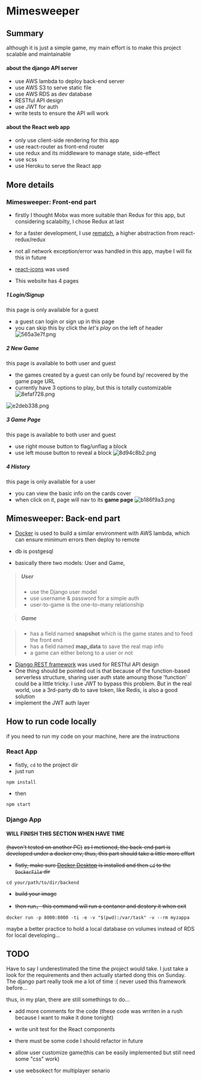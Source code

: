 # Mimesweeper

## Summary

although it is just a simple game, my main effort is to make this project scalable and maintainable

#### about the django API server
- use AWS lambda to deploy back-end server
- use AWS S3 to serve static file
- use AWS RDS as dev database
- RESTful API design
- use JWT for auth
- write tests to ensure the API will work

#### about the React web app

- only use client-side rendering for this app
- use react-router as front-end router
- use redux and its middleware to manage state, side-effect 
- use scss
- use Heroku to serve the React app


## More details

### Mimesweeper: Front-end part

- firstly I thought Mobx was more suitable than Redux for this app, but considering scalabilty, I chose Redux at last

- for a faster development, I use [rematch](https://github.com/rematch/rematch), a higher abstraction from react-redux/redux
- not all network exception/error was handled in this app, maybe I will fix this in future 

- [react-icons](https://github.com/react-icons/react-icons) was used 

- This website has 4 pages

##### 1 Login/Signup 
this page is only available for a guest
- a guest can login or sign up in this page
- you can skip this by click the *let's play* on the left of header
![565a3e7f.png](:storage/62ed23f7-3748-4c09-a609-2214f92ebf8b/565a3e7f.png)

##### 2 New Game
this page is available to both user and guest

- the games created by a guest can only be found by/ recovered by the game page URL
- currently have 3 options to play, but this is totally customizable
![8efaf728.png](:storage/62ed23f7-3748-4c09-a609-2214f92ebf8b/8efaf728.png)

![e2deb338.png](:storage/62ed23f7-3748-4c09-a609-2214f92ebf8b/e2deb338.png)

##### 3 Game Page
this page is available to both user and guest

- use right mouse button to flag/unflag a block
- use left mouse button to reveal a block
![8d94c8b2.png](:storage/62ed23f7-3748-4c09-a609-2214f92ebf8b/8d94c8b2.png)


##### 4 History
this page is only available for a user

- you can view the basic info on the cards cover
- when click on it, page will nav to its **game page**
![b186f9a3.png](:storage/62ed23f7-3748-4c09-a609-2214f92ebf8b/b186f9a3.png)

## Mimesweeper: Back-end part

- [Docker](https://www.docker.com/) is used to build a similar environment with AWS lambda, which can ensure minimum errors then deploy to remote
- db is postgesql

- basically there two models: User and Game, 
> ##### User
> - use the Django user model
> - use username & password for a simple auth
> - user-to-game is the one-to-many relationship
> 


> ##### Game

> - has a field named **snapshot** which is the game states and to feed the front end
> - has a field named **map_data** to save the real map info
> - a game can either belong to a user or not
> 

- [Django REST framework](https://www.django-rest-framework.org/) was used for RESTful API design
- One thing should be pointed out is that because of the function-based serverless structure, sharing user auth state amoung those 'function' could be a little tricky. I use JWT to bypass this problem. But in the real world, use a 3rd-party db to save token, like Redis, is also a good solution
- implement the JWT auth layer


## How to run code locally

if you need to run my code on your machine, here are the instructions

### React App
- fistly, `cd` to the project dir
- just run
```
npm install
```
- then
```
npm start
```

### Django App
  
#### WILL FINISH THIS SECTION WHEN HAVE TIME
~~(haven't tested on another PC)~~
~~as I metioned, the back-end part is developed under a docker env, thus, this part should take a little more effort~~

 - ~~fistly, make sure [Docker Desktop](https://www.docker.com/products/docker-desktop) is installed and then `cd` to the `DockerFile` dir~~

```
cd your/path/to/dir/backend
```

- ~~build your image~~



- ~~then run， this command will run a contaner and destory it when exit~~
```
docker run -p 8000:8000 -ti -e -v "$(pwd):/var/task" -v --rm myzappa
```

maybe a better practice to hold a local database on volumes instead of RDS for local developing...

## TODO

Have to say I underestimated the time the project would take. I just take a look for the requirements and then actually started dong this on Sunday.
The django part really took me a lot of time :( never used this framework before...

thus, in my plan, there are still somethings to do...


- add more comments for the code (these code was wrriten in a rush because I want to make it done tonight)
- write unit test for the React components
- there must be some code I should refactor in future

- allow user customize game(this can be easily implemented but still need some "css" work)
- use websokect for multiplayer senario